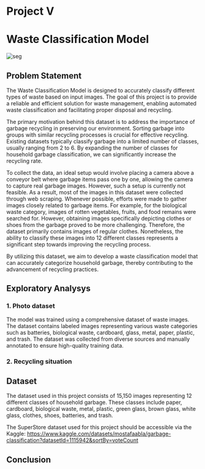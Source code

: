 # Project V 

# Waste Classification Model
![seg](fig/seg.png)

## Problem Statement

The Waste Classification Model is designed to accurately classify different types of waste based on input images. The goal of this project is to provide a reliable and efficient solution for waste management, enabling automated waste classification and facilitating proper disposal and recycling.

The primary motivation behind this dataset is to address the importance of garbage recycling in preserving our environment. Sorting garbage into groups with similar recycling processes is crucial for effective recycling. Existing datasets typically classify garbage into a limited number of classes, usually ranging from 2 to 6. By expanding the number of classes for household garbage classification, we can significantly increase the recycling rate.

To collect the data, an ideal setup would involve placing a camera above a conveyor belt where garbage items pass one by one, allowing the camera to capture real garbage images. However, such a setup is currently not feasible. As a result, most of the images in this dataset were collected through web scraping. Whenever possible, efforts were made to gather images closely related to garbage items. For example, for the biological waste category, images of rotten vegetables, fruits, and food remains were searched for. However, obtaining images specifically depicting clothes or shoes from the garbage proved to be more challenging. Therefore, the dataset primarily contains images of regular clothes. Nonetheless, the ability to classify these images into 12 different classes represents a significant step towards improving the recycling process.

By utilizing this dataset, we aim to develop a waste classification model that can accurately categorize household garbage, thereby contributing to the advancement of recycling practices.



## Exploratory Analysys

### 1. Photo dataset
The model was trained using a comprehensive dataset of waste images. The dataset contains labeled images representing various waste categories such as batteries, biological waste, cardboard, glass, metal, paper, plastic, and trash. The dataset was collected from diverse sources and manually annotated to ensure high-quality training data.



### 2. Recycling situation




## Dataset

The dataset used in this project consists of 15,150 images representing 12 different classes of household garbage. These classes include paper, cardboard, biological waste, metal, plastic, green glass, brown glass, white glass, clothes, shoes, batteries, and trash.

The SuperStore dataset used for this project should be accessible via the Kaggle: https://www.kaggle.com/datasets/mostafaabla/garbage-classification?datasetId=1115942&sortBy=voteCount



## Conclusion

